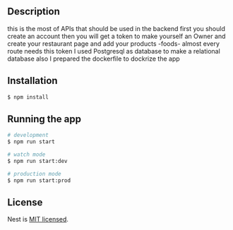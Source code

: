 ## Description

this is the most of APIs that should be used in the backend
first you should create an account then you will get a token
to make yourself an Owner and create your restaurant page 
and add your products -foods- 
almost every route needs this token
I used Postgresql as database to make a relational database
also I prepared the dockerfile to dockrize the app
## Installation

```bash
$ npm install
```

## Running the app

```bash
# development
$ npm run start

# watch mode
$ npm run start:dev

# production mode
$ npm run start:prod
```


## License

Nest is [MIT licensed](LICENSE).
